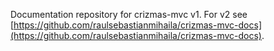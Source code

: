 Documentation repository for crizmas-mvc v1. For v2 see [https://github.com/raulsebastianmihaila/crizmas-mvc-docs](https://github.com/raulsebastianmihaila/crizmas-mvc-docs).
